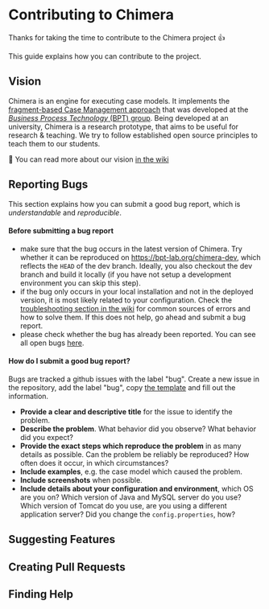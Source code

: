 # Contributing to Chimera

Thanks for taking the time to contribute to the Chimera project :+1: 

This guide explains how you can contribute to the project.

## Vision

Chimera is an engine for executing case models. 
It implements the [fragment-based Case Management approach](https://bpt.hpi.uni-potsdam.de/Public) that was developed at the [*Business Process Technology* (BPT) group](https://bpt.hpi.uni-potsdam.de/Public).
Being developed at an university, Chimera is a research prototype, that aims to be useful for research & teaching.
We try to follow established open source principles to teach them to our students.

:notebook: You can read more about our vision [in the wiki](https://github.com/bptlab/chimera/wiki/ProductVision)

## Reporting Bugs
This section explains how you can submit a good bug report, which is *understandable* and *reproducible*.

#### Before submitting a bug report
- make sure that the bug occurs in the latest version of Chimera. Try whether it can be reproduced on https://bpt-lab.org/chimera-dev, which reflects the `HEAD` of the dev branch. Ideally, you also checkout the dev branch and build it locally (if you have not setup a development environment you can skip this step).
- if the bug only occurs in your local installation and not in the deployed version, it is most likely related to your configuration. Check the [troubleshooting section in the wiki]() for common sources of errors and how to solve them. If this does not help, go ahead and submit a bug report.
- please check whether the bug has already been reported. You can see all open bugs [here](https://github.com/bptlab/chimera/labels/bug).

#### How do I submit a good bug report?
Bugs are tracked a github issues with the label "bug". Create a new issue in the repository, add the label "bug", copy [the template](ISSUE_TEMPLATE.md) and fill out the information.

- **Provide a clear and descriptive title** for the issue to identify the problem.
- **Describe the problem**. What behavior did you observe? What behavior did you expect? 
- **Provide the exact steps which reproduce the problem** in as many details as possible. Can the problem be reliably be reproduced? How often does it occur, in which circumstances?
- **Include examples**, e.g. the case model which caused the problem.
- **Include screenshots** when possible.
- **Include details about your configuration and environment**, which OS are you on? Which version of Java and MySQL server do you use? Which version of Tomcat do you use, are you using a different application server? Did you change the `config.properties`, how?

## Suggesting Features

## Creating Pull Requests

## Finding Help

